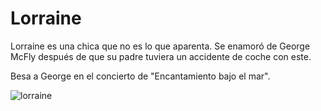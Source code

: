 Lorraine
===

Lorraine es una chica que no es lo que aparenta.
Se enamoró de George McFly después de que su padre tuviera un accidente de coche con este.

Besa a George en el concierto de "Encantamiento bajo el mar".

![lorraine](https://raw.githubusercontent.com/wiki/AulaLinux/Git-Capacitor/images/1985/lorraine.jpg)